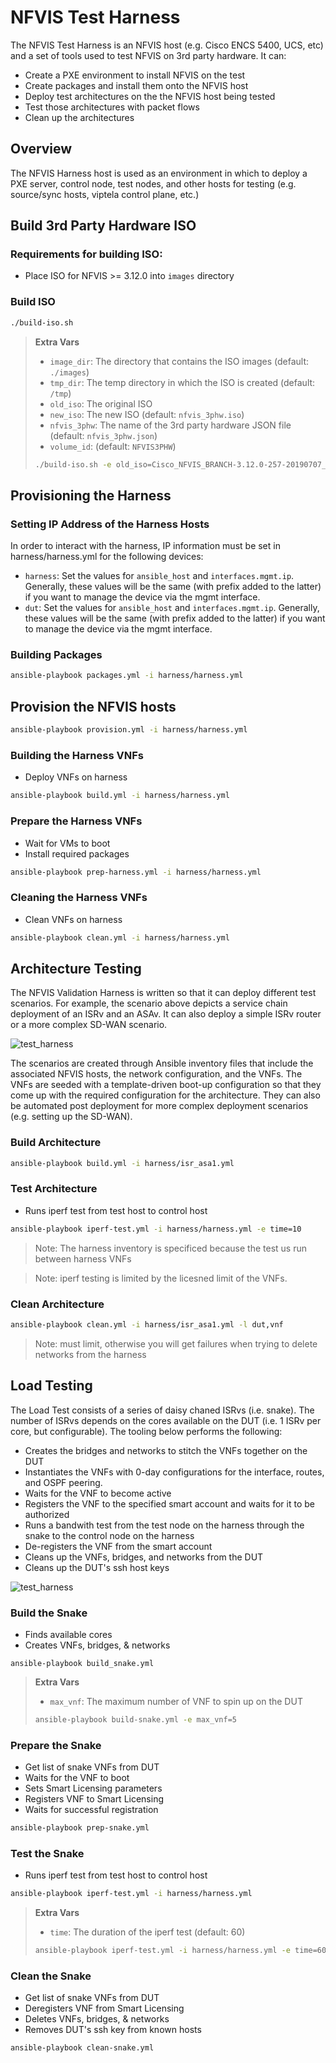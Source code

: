 # NFVIS Test Harness

The NFVIS Test Harness is an NFVIS host (e.g. Cisco ENCS 5400, UCS, etc) and a set of tools used to test NFVIS on 3rd party hardware.  It can:

* Create a PXE environment to install NFVIS on the test
* Create packages and install them onto the NFVIS host
* Deploy test architectures on the the NFVIS host being tested
* Test those architectures with packet flows
* Clean up the architectures

## Overview

The NFVIS Harness host is used as an environment in which to deploy a PXE server, control node, test nodes, and other
hosts for testing (e.g. source/sync hosts, viptela control plane, etc.)

## Build 3rd Party Hardware ISO

### Requirements for building ISO:

* Place ISO for NFVIS >= 3.12.0 into `images` directory

### Build ISO

```bash
./build-iso.sh
```

> **Extra Vars**
>
> * `image_dir`: The directory that contains the ISO images (default: `./images`)
> * `tmp_dir`: The temp directory in which the ISO is created (default: `/tmp`)
> * `old_iso`: The original ISO
> * `new_iso`: The new ISO (default: `nfvis_3phw.iso`)
> * `nfvis_3phw`: The name of the 3rd party hardware JSON file (default: `nfvis_3phw.json`) 
> * `volume_id`: (default: `NFVIS3PHW`)
> ```bash
> ./build-iso.sh -e old_iso=Cisco_NFVIS_BRANCH-3.12.0-257-20190707_165719.iso -e volume_id=NFVIS3PHW_3.12.0
> ```

## Provisioning the Harness

### Setting IP Address of the Harness Hosts

In order to interact with the harness, IP information must be set in harness/harness.yml for the following devices:

* `harness`: Set the values for `ansible_host` and `interfaces.mgmt.ip`. Generally, these values will be the same (with prefix added to the latter) if you want to manage the device via the mgmt interface.
* `dut`: Set the values for `ansible_host` and `interfaces.mgmt.ip`. Generally, these values will be the same (with prefix added to the latter) if you want to manage the device via the mgmt interface.

### Building Packages

```bash
ansible-playbook packages.yml -i harness/harness.yml
```

## Provision the NFVIS hosts

```bash
ansible-playbook provision.yml -i harness/harness.yml
```

### Building the Harness VNFs

* Deploy VNFs on harness

```bash
ansible-playbook build.yml -i harness/harness.yml
```

### Prepare the Harness VNFs

* Wait for VMs to boot
* Install required packages

```bash
ansible-playbook prep-harness.yml -i harness/harness.yml
```

### Cleaning the Harness VNFs

* Clean VNFs on harness

```bash
ansible-playbook clean.yml -i harness/harness.yml
```

## Architecture Testing

The NFVIS Validation Harness is written so that it can deploy different test scenarios.  For example, the scenario above
depicts a service chain deployment of an ISRv and an ASAv.  It can also deploy a simple ISRv router or a more complex SD-WAN
scenario.

![test_harness](isrv_asav_test.png)

The scenarios are created through Ansible inventory files that include the associated NFVIS hosts, the network configuration,
and the VNFs.  The VNFs are seeded with a template-driven boot-up configuration so that they come up with the required
configuration for the architecture.  They can also be automated post deployment for more complex deployment scenarios (e.g. setting up the SD-WAN).

### Build Architecture

```bash
ansible-playbook build.yml -i harness/isr_asa1.yml 
```

### Test Architecture

* Runs iperf test from test host to control host

```bash
ansible-playbook iperf-test.yml -i harness/harness.yml -e time=10
```
>Note: The harness inventory is specificed because the test us run between harness VNFs

>Note: iperf testing is limited by the licesned limit of the VNFs.

### Clean Architecture

```bash
ansible-playbook clean.yml -i harness/isr_asa1.yml -l dut,vnf
```
>Note: must limit, otherwise you will get failures when trying to delete networks from the harness

## Load Testing

The Load Test consists of a series of daisy chaned ISRvs (i.e. snake).  The number of ISRvs
depends on the cores available on the DUT (i.e. 1 ISRv per core, but configurable).  The tooling below performs the following:

* Creates the bridges and networks to stitch the VNFs together on the DUT
* Instantiates the VNFs with 0-day configurations for the interface, routes, and OSPF peering.
* Waits for the VNF to become active
* Registers the VNF to the specified smart account and waits for it to be authorized
* Runs a bandwith test from the test node on the harness through the snake to the control node on the harness
* De-registers the VNF from the smart account
* Cleans up the VNFs, bridges, and networks from the DUT
* Cleans up the DUT's ssh host keys

![test_harness](snake_test.png)

### Build the Snake

* Finds available cores
* Creates VNFs, bridges, & networks

`ansible-playbook build_snake.yml`

> **Extra Vars**
>
> * `max_vnf`: The maximum number of VNF to spin up on the DUT
> 
> ```bash
> ansible-playbook build-snake.yml -e max_vnf=5
> ```

### Prepare the Snake

* Get list of snake VNFs from DUT
* Waits for the VNF to boot
* Sets Smart Licensing parameters
* Registers VNF to Smart Licensing
* Waits for successful registration

```bash
ansible-playbook prep-snake.yml
```

### Test the Snake

* Runs iperf test from test host to control host

```bash
ansible-playbook iperf-test.yml -i harness/harness.yml
```

> **Extra Vars**
>
> * `time`: The duration of the iperf test (default: 60)
>
>```bash
> ansible-playbook iperf-test.yml -i harness/harness.yml -e time=600
>```

### Clean the Snake

* Get list of snake VNFs from DUT
* Deregisters VNF from Smart Licensing
* Deletes VNFs, bridges, & networks
* Removes DUT's ssh key from known hosts

```bash
ansible-playbook clean-snake.yml
```